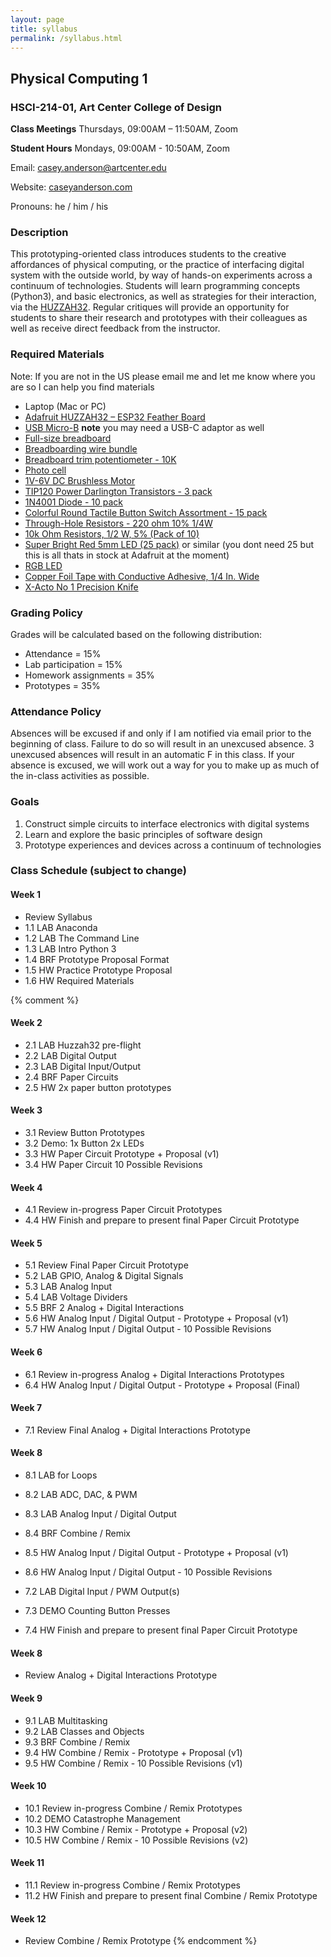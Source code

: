 ```yaml
---
layout: page
title: syllabus
permalink: /syllabus.html
---
```


## Physical Computing 1
### HSCI-214-01, Art Center College of Design
**Class Meetings** Thursdays, 09:00AM – 11:50AM, Zoom

**Student Hours** Mondays, 09:00AM - 10:50AM, Zoom

Email: casey.anderson@artcenter.edu

Website: [caseyanderson.com](https://caseyanderson.com/)

Pronouns: he / him / his


### Description

This prototyping-oriented class introduces students to the creative affordances of physical computing, or the practice of interfacing digital system with the outside world, by way of hands-on experiments across a continuum of technologies. Students will learn programming concepts (Python3), and basic electronics, as well as strategies for their interaction, via the [HUZZAH32](https://www.adafruit.com/product/3405). Regular critiques will provide an opportunity for students to share their research and prototypes with their colleagues as well as receive direct feedback from the instructor.


### Required Materials

Note: If you are not in the US please email me and let me know where you are so I can help you find materials

* Laptop (Mac or PC)
* [Adafruit HUZZAH32 – ESP32 Feather Board](https://www.adafruit.com/product/3591)
* [USB Micro-B](https://www.adafruit.com/product/592) **note** you may need a USB-C adaptor as well
* [Full-size breadboard](https://www.adafruit.com/product/239)
* [Breadboarding wire bundle](https://www.amazon.com/Solderless-Flexible-Breadboard-Jumper-100pcs/dp/B005TZJ0AM://www.adafruit.com/product/153)
* [Breadboard trim potentiometer - 10K](https://www.adafruit.com/product/356)
* [Photo cell](https://www.amazon.com/a15071300ux0102-Resistor-Light-Dependent-Photoresistor-Optoresistor/dp/B00Q6ZIK1O)
* [1V-6V DC Brushless Motor](https://www.amazon.com/WOWOONE-1V-6V-Hobby-Motor-Arduino/dp/B08JLR9S9J)
* [TIP120 Power Darlington Transistors - 3 pack](https://www.adafruit.com/product/976)
* [1N4001 Diode - 10 pack](https://www.adafruit.com/product/755)
* [Colorful Round Tactile Button Switch Assortment - 15 pack](https://www.adafruit.com/product/1009)
* [Through-Hole Resistors - 220 ohm 10% 1/4W](https://www.adafruit.com/product/2780)
* [10k Ohm Resistors, 1/2 W, 5% (Pack of 10)](https://www.amazon.com/Projects-10EP51210K0-10k-Resistors-Pack/dp/B0185FKB0K/144-5461209-8263238?psc=1)
* [Super Bright Red 5mm LED (25 pack)](https://www.adafruit.com/product/297) or similar (you dont need 25 but this is all thats in stock at Adafruit at the moment)
* [RGB LED](https://www.adafruit.com/product/159)
* [Copper Foil Tape with Conductive Adhesive, 1/4 In. Wide](https://www.amazon.com/Vasdoo-Conductive-Shielding-Electrical-Grounding/dp/B07RPFRFXK)
* [X-Acto No 1 Precision Knife](https://www.amazon.com/X-Acto-XZ3601-X-ACTO-Knife-Safety/dp/B005KRSWM6)


### Grading Policy

Grades will be calculated based on the following distribution:

* Attendance = 15%
* Lab participation = 15%
* Homework assignments = 35%
* Prototypes = 35%


### Attendance Policy

Absences will be excused if and only if I am notified via email prior to the beginning of class. Failure to do so will result in an unexcused absence. 3 unexcused absences will result in an automatic F in this class. If your absence is excused, we will work out a way for you to make up as much of the in-class activities as possible.


### Goals

1. Construct simple circuits to interface electronics with digital systems
2. Learn and explore the basic principles of software design
3. Prototype experiences and devices across a continuum of technologies


### Class Schedule (subject to change)

#### Week 1

* Review Syllabus
* 1.1 LAB Anaconda
* 1.2 LAB The Command Line
* 1.3 LAB Intro Python 3
* 1.4 BRF Prototype Proposal Format
* 1.5 HW Practice Prototype Proposal
* 1.6 HW Required Materials

{% comment %}

#### Week 2

* 2.1 LAB Huzzah32 pre-flight
* 2.2 LAB Digital Output
* 2.3 LAB Digital Input/Output
* 2.4 BRF Paper Circuits
* 2.5 HW 2x paper button prototypes


#### Week 3

* 3.1 Review Button Prototypes
* 3.2 Demo: 1x Button 2x LEDs
* 3.3 HW Paper Circuit Prototype + Proposal (v1)
* 3.4 HW Paper Circuit 10 Possible Revisions


#### Week 4

* 4.1 Review in-progress Paper Circuit Prototypes
* 4.4 HW Finish and prepare to present final Paper Circuit Prototype


#### Week 5

* 5.1 Review Final Paper Circuit Prototype
* 5.2 LAB GPIO, Analog & Digital Signals
* 5.3 LAB Analog Input
* 5.4 LAB Voltage Dividers
* 5.5 BRF 2 Analog + Digital Interactions
* 5.6 HW Analog Input / Digital Output - Prototype + Proposal (v1)
* 5.7 HW Analog Input / Digital Output - 10 Possible Revisions


#### Week 6

* 6.1 Review in-progress Analog + Digital Interactions Prototypes
* 6.4 HW Analog Input / Digital Output - Prototype + Proposal (Final)


#### Week 7

* 7.1 Review Final Analog + Digital Interactions Prototype


#### Week 8

* 8.1 LAB for Loops
* 8.2 LAB ADC, DAC, & PWM
* 8.3 LAB Analog Input / Digital Output
* 8.4 BRF Combine / Remix
* 8.5 HW Analog Input / Digital Output - Prototype + Proposal (v1)
* 8.6 HW Analog Input / Digital Output - 10 Possible Revisions


* 7.2 LAB Digital Input / PWM Output(s)
* 7.3 DEMO Counting Button Presses
* 7.4 HW Finish and prepare to present final Paper Circuit Prototype


#### Week 8

* Review Analog + Digital Interactions Prototype


#### Week 9

* 9.1 LAB Multitasking
* 9.2 LAB Classes and Objects
* 9.3 BRF Combine / Remix
* 9.4 HW Combine / Remix - Prototype + Proposal (v1)
* 9.5 HW Combine / Remix - 10 Possible Revisions (v1)


#### Week 10

* 10.1 Review in-progress Combine / Remix Prototypes
* 10.2 DEMO Catastrophe Management
* 10.3 HW Combine / Remix - Prototype + Proposal (v2)
* 10.5 HW Combine / Remix - 10 Possible Revisions (v2)


#### Week 11

* 11.1 Review in-progress Combine / Remix Prototypes
* 11.2 HW Finish and prepare to present final Combine / Remix Prototype


#### Week 12

* Review Combine / Remix Prototype
{% endcomment %}
